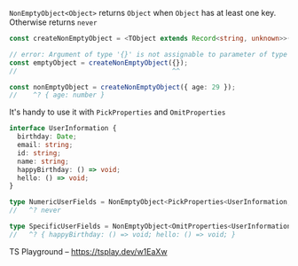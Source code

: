 `NonEmptyObject<Object>` returns `Object` when `Object` has at least one key. Otherwise returns `never`

```ts
const createNonEmptyObject = <TObject extends Record<string, unknown>>(obj: NonEmptyObject<TObject>) => obj;

// error: Argument of type '{}' is not assignable to parameter of type 'never'
const emptyObject = createNonEmptyObject({});
//                                       ^^

const nonEmptyObject = createNonEmptyObject({ age: 29 });
//    ^? { age: number }
```

It's handy to use it with `PickProperties` and `OmitProperties`

```ts
interface UserInformation {
  birthday: Date;
  email: string;
  id: string;
  name: string;
  happyBirthday: () => void;
  hello: () => void;
}

type NumericUserFields = NonEmptyObject<PickProperties<UserInformation, number>>;
//   ^? never

type SpecificUserFields = NonEmptyObject<OmitProperties<UserInformation, Date | Primitive>>;
//   ^? { happyBirthday: () => void; hello: () => void; }
```

TS Playground – https://tsplay.dev/w1EaXw
